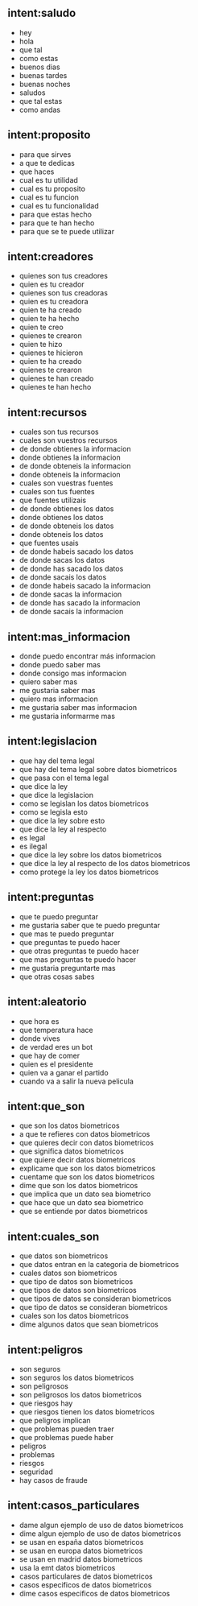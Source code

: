 ## intent:saludo
- hey
- hola
- que tal
- como estas
- buenos dias
- buenas tardes
- buenas noches
- saludos
- que tal estas
- como andas

## intent:proposito
- para que sirves
- a que te dedicas
- que haces
- cual es tu utilidad
- cual es tu proposito
- cual es tu funcion
- cual es tu funcionalidad
- para que estas hecho
- para que te han hecho
- para que se te puede utilizar

## intent:creadores
- quienes son tus creadores
- quien es tu creador
- quienes son tus creadoras
- quien es tu creadora
- quien te ha creado
- quien te ha hecho
- quien te creo
- quienes te crearon
- quien te hizo
- quienes te hicieron
- quien te ha creado
- quienes te crearon
- quienes te han creado
- quienes te han hecho

## intent:recursos
- cuales son tus recursos
- cuales son vuestros recursos
- de donde obtienes la informacion
- donde obtienes la informacion
- de donde obteneis la informacion
- donde obteneis la informacion
- cuales son vuestras fuentes
- cuales son tus fuentes
- que fuentes utilizais
- de donde obtienes los datos
- donde obtienes los datos
- de donde obteneis los datos
- donde obteneis los datos
- que fuentes usais
- de donde habeis sacado los datos
- de donde sacas los datos
- de donde has sacado los datos
- de donde sacais los datos
- de donde habeis sacado la informacion
- de donde sacas la informacion
- de donde has sacado la informacion
- de donde sacais la informacion

## intent:mas_informacion
- donde puedo encontrar más informacion
- donde puedo saber mas
- donde consigo mas informacion
- quiero saber mas
- me gustaria saber mas
- quiero mas informacion
- me gustaria saber mas informacion
- me gustaria informarme mas

## intent:legislacion
- que hay del tema legal
- que hay del tema legal sobre datos biometricos
- que pasa con el tema legal
- que dice la ley
- que dice la legislacion
- como se legislan los datos biometricos
- como se legisla esto
- que dice la ley sobre esto
- que dice la ley al respecto
- es legal
- es ilegal
- que dice la ley sobre los datos biometricos
- que dice la ley al respecto de los datos biometricos
- como protege la ley los datos biometricos

## intent:preguntas
- que te puedo preguntar
- me gustaria saber que te puedo preguntar
- que mas te puedo preguntar
- que preguntas te puedo hacer
- que otras preguntas te puedo hacer
- que mas preguntas te puedo hacer
- me gustaria preguntarte mas
- que otras cosas sabes

## intent:aleatorio
- que hora es
- que temperatura hace
- donde vives
- de verdad eres un bot
- que hay de comer
- quien es el presidente
- quien va a ganar el partido
- cuando va a salir la nueva pelicula

## intent:que_son
- que son los datos biometricos
- a que te refieres con datos biometricos
- que quieres decir con datos biometricos
- que significa datos biometricos
- que quiere decir datos biometricos
- explicame que son los datos biometricos
- cuentame que son los datos biometricos
- dime que son los datos biometricos
- que implica que un dato sea biometrico
- que hace que un dato sea biometrico
- que se entiende por datos biometricos

## intent:cuales_son
- que datos son biometricos
- que datos entran en la categoria de biometricos
- cuales datos son biometricos
- que tipo de datos son biometricos
- que tipos de datos son biometricos
- que tipos de datos se consideran biometricos
- que tipo de datos se consideran biometricos
- cuales son los datos biometricos
- dime algunos datos que sean biometricos

## intent:peligros
- son seguros
- son seguros los datos biometricos
- son peligrosos
- son peligrosos los datos biometricos
- que riesgos hay
- que riesgos tienen los datos biometricos
- que peligros implican
- que problemas pueden traer
- que problemas puede haber
- peligros
- problemas
- riesgos
- seguridad
- hay casos de fraude

## intent:casos_particulares
- dame algun ejemplo de uso de datos biometricos
- dime algun ejemplo de uso de datos biometricos
- se usan en españa datos biometricos
- se usan en europa datos biometricos
- se usan en madrid datos biometricos
- usa la emt datos biometricos
- casos particulares de datos biometricos
- casos especificos de datos biometricos
- dime casos especificos de datos biometricos